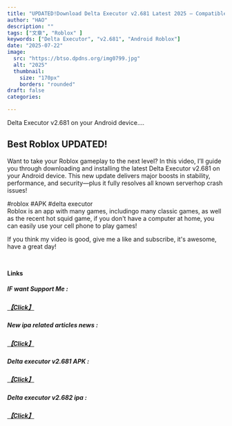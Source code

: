 ```yaml
---
title: "UPDATED!Download Delta Executor v2.681 Latest 2025 – Compatible with Best Android Roblox|Best Delta"
author: "HAO"
description: ""
tags: ["文章", "Roblox" ]
keywords: ["Delta Executor", "v2.681", "Android Roblox"]
date: "2025-07-22"
image:
  src: "https://btso.dpdns.org/img0799.jpg"
  alt: "2025"
  thumbnail:
    size: "170px"
    borders: "rounded"
draft: false
categories:

---
```


Delta Executor v2.681 on your Android device....
<!--more-->

## **Best Roblox UPDATED!**

Want to take your Roblox gameplay to the next level?
In this video, I’ll guide you through downloading and installing the latest Delta Executor v2.681 on your Android device. This new update delivers major boosts in stability, performance, and security—plus it fully resolves all known serverhop crash issues!

#roblox #APK #delta executor  
Roblox is an app with many games, includingo many classic games, as well as the recent hot squid game, if you don't have a computer at home, you can easily use your cell phone to play games!

If you think my video is good, give me a like and subscribe, it's awesome, have a great day!

<br>

**Links**

##### **<font style="background: "> IF want Support Me :</font>** 
##### **[【Click】](https://www.paypal.me/haotech)**

##### **<font style="background: "> New ipa related articles news : </font>** 
##### **[【Click】](https://www.patreon.com/hao8?utm_medium=unknown&utm_source=join_link&utm_campaign=creatorshare_creator&utm_content=copyLink)**

##### **<font style="background:  ">Delta executor v2.681 APK :</font>** 
##### **[【Click】](https://www.mediafire.com/file/zwdrqs2yi9mcrl2/Delta-2.681.805.apk/file)**

##### **<font style="background:  ">Delta executor v2.682 ipa :</font>** 
##### **[【Click】](https://haee.dpdns.org/post/250712/)**




